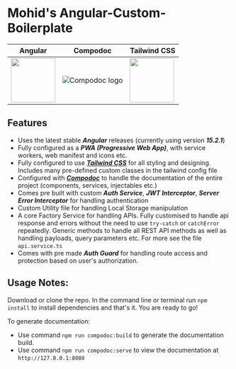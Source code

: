 # Mohid's Angular-Custom-Boilerplate

| Angular | Compodoc | Tailwind CSS |
| ------------ | ------------- | ------------- |
| <img src="https://angular.io/assets/images/logos/angular/angular.svg" width="100" height="100"> | ![Compodoc logo](https://compodoc.app/assets/img/logo.png) | <img src="https://upload.wikimedia.org/wikipedia/commons/thumb/d/d5/Tailwind_CSS_Logo.svg/1200px-Tailwind_CSS_Logo.svg.png" width="100" height="100">

## Features

- Uses the latest stable ***Angular*** releases (currently using version ***15.2.1***)
- Fully configured as a ***PWA (Progressive Web App)***, with service workers, web manifest and icons etc.
- Fully configured to use ***[Tailwind CSS](https://tailwindcss.com/)*** for all styling and designing. Includes many pre-defined custom classes in the tailwind config file
- Configured with ***[Compodoc](https://compodoc.app/)*** to handle the documentation of the entire project (components, services, injectables etc.)
- Comes pre built with custom ***Auth Service***, ***JWT Interceptor***, ***Server Error Interceptor*** for handling authentication
- Custom Utility file for handling Local Storage manipulation
- A core Factory Service for handling APIs. Fully customised to handle api response and errors without the need to use `try-catch` or `catchError` repeatedly. Generic methods to handle all REST API methods as well as handling payloads, query parameters etc. For more see the file `api.service.ts`
- Comes with pre made ***Auth Guard*** for handling route access and protection based on user's authorization.

## Usage Notes:

Download or clone the repo. In the command line or terminal run `npm install` to install dependencies and that's it. You are ready to go!

To generate documentation:
   - Use command `npm run compodoc:build` to generate the documentation build.
   - Use command `npm run compodoc:serve` to view the documentation at `http://127.0.0.1:8080`

